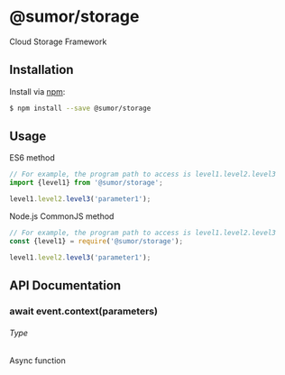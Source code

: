 # @sumor/storage
Cloud Storage Framework

## Installation

Install via [npm](https://www.npmjs.com/):
```sh
$ npm install --save @sumor/storage
```

## Usage

ES6 method
```js
// For example, the program path to access is level1.level2.level3
import {level1} from '@sumor/storage';

level1.level2.level3('parameter1');
```
Node.js CommonJS method
```js
// For example, the program path to access is level1.level2.level3
const {level1} = require('@sumor/storage');

level1.level2.level3('parameter1');
```

## API Documentation

### await event.context(parameters)
###### Type
Async function